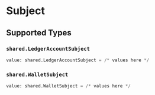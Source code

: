 # Subject


## Supported Types

### `shared.LedgerAccountSubject`

```python
value: shared.LedgerAccountSubject = /* values here */
```

### `shared.WalletSubject`

```python
value: shared.WalletSubject = /* values here */
```

